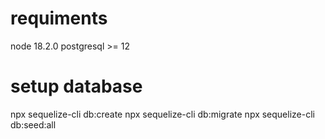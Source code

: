 # requiments
node 18.2.0
postgresql >= 12

# setup database
npx sequelize-cli db:create
npx sequelize-cli db:migrate
npx sequelize-cli db:seed:all

